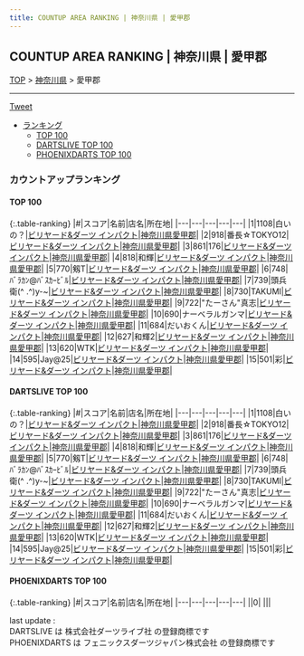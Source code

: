 ```yaml
---
title: COUNTUP AREA RANKING | 神奈川県 | 愛甲郡
---
```

## COUNTUP AREA RANKING | 神奈川県 | 愛甲郡

[TOP](/darts/rank/) > [神奈川県](/darts/rank/神奈川県/) > 愛甲郡

___

<a href="https://twitter.com/share?ref_src=twsrc%5Etfw" data-text="COUNTUP AREA RANKING | 神奈川県愛甲郡" class="twitter-share-button" data-hashtags="DARTSLIVE,PHOENIXDARTS,darts,ダーツ" data-show-count="false">Tweet</a>

* [ランキング](#カウントアップランキング)
    * [TOP 100](#top-100)
    * [DARTSLIVE TOP 100](#dartslive-top-100)
    * [PHOENIXDARTS TOP 100](#phoenixdarts-top-100)

### カウントアップランキング

#### TOP 100



{:.table-ranking}
|#|スコア|名前|店名|所在地|
|---|---|---|---|---|
|1|1108|<span class="rank-name-dl">白いの？</span>|<a href="https://search.dartslive.com/jp/shop/c2b09e192a721fc60d9b047a20a7ba1e">ビリヤード&ダーツ インパクト</a>|<a href="/darts/rank/神奈川県/愛甲郡">神奈川県愛甲郡</a>|
|2|918|<span class="rank-name-dl">番長☆TOKYO12</span>|<a href="https://search.dartslive.com/jp/shop/c2b09e192a721fc60d9b047a20a7ba1e">ビリヤード&ダーツ インパクト</a>|<a href="/darts/rank/神奈川県/愛甲郡">神奈川県愛甲郡</a>|
|3|861|<span class="rank-name-dl">176</span>|<a href="https://search.dartslive.com/jp/shop/c2b09e192a721fc60d9b047a20a7ba1e">ビリヤード&ダーツ インパクト</a>|<a href="/darts/rank/神奈川県/愛甲郡">神奈川県愛甲郡</a>|
|4|818|<span class="rank-name-dl">和輝</span>|<a href="https://search.dartslive.com/jp/shop/c2b09e192a721fc60d9b047a20a7ba1e">ビリヤード&ダーツ インパクト</a>|<a href="/darts/rank/神奈川県/愛甲郡">神奈川県愛甲郡</a>|
|5|770|<span class="rank-name-dl">剱T</span>|<a href="https://search.dartslive.com/jp/shop/c2b09e192a721fc60d9b047a20a7ba1e">ビリヤード&ダーツ インパクト</a>|<a href="/darts/rank/神奈川県/愛甲郡">神奈川県愛甲郡</a>|
|6|748|<span class="rank-name-dl">ﾊﾞﾗｶﾝ@ﾊﾞｽｶｰﾋﾞﾙ</span>|<a href="https://search.dartslive.com/jp/shop/c2b09e192a721fc60d9b047a20a7ba1e">ビリヤード&ダーツ インパクト</a>|<a href="/darts/rank/神奈川県/愛甲郡">神奈川県愛甲郡</a>|
|7|739|<span class="rank-name-dl">頭兵衛(^ .^)y-~</span>|<a href="https://search.dartslive.com/jp/shop/c2b09e192a721fc60d9b047a20a7ba1e">ビリヤード&ダーツ インパクト</a>|<a href="/darts/rank/神奈川県/愛甲郡">神奈川県愛甲郡</a>|
|8|730|<span class="rank-name-dl">TAKUMI</span>|<a href="https://search.dartslive.com/jp/shop/c2b09e192a721fc60d9b047a20a7ba1e">ビリヤード&ダーツ インパクト</a>|<a href="/darts/rank/神奈川県/愛甲郡">神奈川県愛甲郡</a>|
|9|722|<span class="rank-name-dl">&quot;たーさん&quot;真志</span>|<a href="https://search.dartslive.com/jp/shop/c2b09e192a721fc60d9b047a20a7ba1e">ビリヤード&ダーツ インパクト</a>|<a href="/darts/rank/神奈川県/愛甲郡">神奈川県愛甲郡</a>|
|10|690|<span class="rank-name-dl">ナーベラルガンマ</span>|<a href="https://search.dartslive.com/jp/shop/c2b09e192a721fc60d9b047a20a7ba1e">ビリヤード&ダーツ インパクト</a>|<a href="/darts/rank/神奈川県/愛甲郡">神奈川県愛甲郡</a>|
|11|684|<span class="rank-name-dl">だいおくん</span>|<a href="https://search.dartslive.com/jp/shop/c2b09e192a721fc60d9b047a20a7ba1e">ビリヤード&ダーツ インパクト</a>|<a href="/darts/rank/神奈川県/愛甲郡">神奈川県愛甲郡</a>|
|12|627|<span class="rank-name-dl">和輝2</span>|<a href="https://search.dartslive.com/jp/shop/c2b09e192a721fc60d9b047a20a7ba1e">ビリヤード&ダーツ インパクト</a>|<a href="/darts/rank/神奈川県/愛甲郡">神奈川県愛甲郡</a>|
|13|620|<span class="rank-name-dl">WTK</span>|<a href="https://search.dartslive.com/jp/shop/c2b09e192a721fc60d9b047a20a7ba1e">ビリヤード&ダーツ インパクト</a>|<a href="/darts/rank/神奈川県/愛甲郡">神奈川県愛甲郡</a>|
|14|595|<span class="rank-name-dl">Jay@25</span>|<a href="https://search.dartslive.com/jp/shop/c2b09e192a721fc60d9b047a20a7ba1e">ビリヤード&ダーツ インパクト</a>|<a href="/darts/rank/神奈川県/愛甲郡">神奈川県愛甲郡</a>|
|15|501|<span class="rank-name-dl">彩</span>|<a href="https://search.dartslive.com/jp/shop/c2b09e192a721fc60d9b047a20a7ba1e">ビリヤード&ダーツ インパクト</a>|<a href="/darts/rank/神奈川県/愛甲郡">神奈川県愛甲郡</a>|


#### DARTSLIVE TOP 100



{:.table-ranking}
|#|スコア|名前|店名|所在地|
|---|---|---|---|---|
|1|1108|<span class="rank-name-dl">白いの？</span>|<a href="https://search.dartslive.com/jp/shop/c2b09e192a721fc60d9b047a20a7ba1e">ビリヤード&ダーツ インパクト</a>|<a href="/darts/rank/神奈川県/愛甲郡">神奈川県愛甲郡</a>|
|2|918|<span class="rank-name-dl">番長☆TOKYO12</span>|<a href="https://search.dartslive.com/jp/shop/c2b09e192a721fc60d9b047a20a7ba1e">ビリヤード&ダーツ インパクト</a>|<a href="/darts/rank/神奈川県/愛甲郡">神奈川県愛甲郡</a>|
|3|861|<span class="rank-name-dl">176</span>|<a href="https://search.dartslive.com/jp/shop/c2b09e192a721fc60d9b047a20a7ba1e">ビリヤード&ダーツ インパクト</a>|<a href="/darts/rank/神奈川県/愛甲郡">神奈川県愛甲郡</a>|
|4|818|<span class="rank-name-dl">和輝</span>|<a href="https://search.dartslive.com/jp/shop/c2b09e192a721fc60d9b047a20a7ba1e">ビリヤード&ダーツ インパクト</a>|<a href="/darts/rank/神奈川県/愛甲郡">神奈川県愛甲郡</a>|
|5|770|<span class="rank-name-dl">剱T</span>|<a href="https://search.dartslive.com/jp/shop/c2b09e192a721fc60d9b047a20a7ba1e">ビリヤード&ダーツ インパクト</a>|<a href="/darts/rank/神奈川県/愛甲郡">神奈川県愛甲郡</a>|
|6|748|<span class="rank-name-dl">ﾊﾞﾗｶﾝ@ﾊﾞｽｶｰﾋﾞﾙ</span>|<a href="https://search.dartslive.com/jp/shop/c2b09e192a721fc60d9b047a20a7ba1e">ビリヤード&ダーツ インパクト</a>|<a href="/darts/rank/神奈川県/愛甲郡">神奈川県愛甲郡</a>|
|7|739|<span class="rank-name-dl">頭兵衛(^ .^)y-~</span>|<a href="https://search.dartslive.com/jp/shop/c2b09e192a721fc60d9b047a20a7ba1e">ビリヤード&ダーツ インパクト</a>|<a href="/darts/rank/神奈川県/愛甲郡">神奈川県愛甲郡</a>|
|8|730|<span class="rank-name-dl">TAKUMI</span>|<a href="https://search.dartslive.com/jp/shop/c2b09e192a721fc60d9b047a20a7ba1e">ビリヤード&ダーツ インパクト</a>|<a href="/darts/rank/神奈川県/愛甲郡">神奈川県愛甲郡</a>|
|9|722|<span class="rank-name-dl">&quot;たーさん&quot;真志</span>|<a href="https://search.dartslive.com/jp/shop/c2b09e192a721fc60d9b047a20a7ba1e">ビリヤード&ダーツ インパクト</a>|<a href="/darts/rank/神奈川県/愛甲郡">神奈川県愛甲郡</a>|
|10|690|<span class="rank-name-dl">ナーベラルガンマ</span>|<a href="https://search.dartslive.com/jp/shop/c2b09e192a721fc60d9b047a20a7ba1e">ビリヤード&ダーツ インパクト</a>|<a href="/darts/rank/神奈川県/愛甲郡">神奈川県愛甲郡</a>|
|11|684|<span class="rank-name-dl">だいおくん</span>|<a href="https://search.dartslive.com/jp/shop/c2b09e192a721fc60d9b047a20a7ba1e">ビリヤード&ダーツ インパクト</a>|<a href="/darts/rank/神奈川県/愛甲郡">神奈川県愛甲郡</a>|
|12|627|<span class="rank-name-dl">和輝2</span>|<a href="https://search.dartslive.com/jp/shop/c2b09e192a721fc60d9b047a20a7ba1e">ビリヤード&ダーツ インパクト</a>|<a href="/darts/rank/神奈川県/愛甲郡">神奈川県愛甲郡</a>|
|13|620|<span class="rank-name-dl">WTK</span>|<a href="https://search.dartslive.com/jp/shop/c2b09e192a721fc60d9b047a20a7ba1e">ビリヤード&ダーツ インパクト</a>|<a href="/darts/rank/神奈川県/愛甲郡">神奈川県愛甲郡</a>|
|14|595|<span class="rank-name-dl">Jay@25</span>|<a href="https://search.dartslive.com/jp/shop/c2b09e192a721fc60d9b047a20a7ba1e">ビリヤード&ダーツ インパクト</a>|<a href="/darts/rank/神奈川県/愛甲郡">神奈川県愛甲郡</a>|
|15|501|<span class="rank-name-dl">彩</span>|<a href="https://search.dartslive.com/jp/shop/c2b09e192a721fc60d9b047a20a7ba1e">ビリヤード&ダーツ インパクト</a>|<a href="/darts/rank/神奈川県/愛甲郡">神奈川県愛甲郡</a>|


#### PHOENIXDARTS TOP 100



{:.table-ranking}
|#|スコア|名前|店名|所在地|
|---|---|---|---|---|
||0|<span class="rank-name-dl"> </span>|<a href=""></a>|<a href="/darts/rank//"></a>|


<div class="footer border-top border-gray-light mt-5 pt-3 text-right text-gray">
    last update : <span style="font-weight: italic" id="foot_last_modified"></span><br />
    DARTSLIVE は 株式会社ダーツライブ社 の登録商標です<br />
    PHOENIXDARTS は フェニックスダーツジャパン株式会社 の登録商標です<br />
</div>

<script src="https://cdnjs.cloudflare.com/ajax/libs/jquery.tablesorter/2.31.3/js/jquery.tablesorter.min.js" integrity="sha512-qzgd5cYSZcosqpzpn7zF2ZId8f/8CHmFKZ8j7mU4OUXTNRd5g+ZHBPsgKEwoqxCtdQvExE5LprwwPAgoicguNg==" crossorigin="anonymous" referrerpolicy="no-referrer"></script>
<link rel="stylesheet" href="https://cdnjs.cloudflare.com/ajax/libs/jquery.tablesorter/2.31.3/css/theme.default.min.css" integrity="sha512-wghhOJkjQX0Lh3NSWvNKeZ0ZpNn+SPVXX1Qyc9OCaogADktxrBiBdKGDoqVUOyhStvMBmJQ8ZdMHiR3wuEq8+w==" crossorigin="anonymous" referrerpolicy="no-referrer" />
<script>
$(function() {
    $(".table-ranking").tablesorter({sortList:[[0, 0]]});
    $("#foot_last_modified").text(formatDate(new Date(document.lastModified), 'yyyy-MM-dd HH:mm:ss'));
});
</script>

<script async src="https://platform.twitter.com/widgets.js" charset="utf-8"></script>